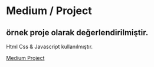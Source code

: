 # Medium / Project

## örnek proje olarak değerlendirilmiştir.

Html Css & Javascript kullanılmıştır.

[Medium Project](http://medium.com/)
